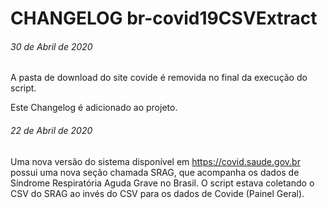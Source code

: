 # CHANGELOG br-covid19CSVExtract

###### 30 de Abril de 2020
A pasta de download do site covide é removida no final da execução do script.

Este Changelog é adicionado ao projeto.

###### 22 de Abril de 2020
Uma nova versão do sistema disponível em https://covid.saude.gov.br
possui uma nova seção chamada SRAG, que acompanha os dados de Síndrome Respiratória Aguda Grave no Brasil. O script estava coletando o CSV do SRAG ao invés do CSV para os dados de Covide (Painel Geral). 




